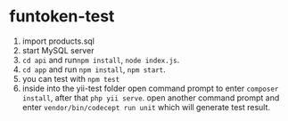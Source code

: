 # funtoken-test

1. import products.sql
2. start MySQL server
3. `cd api` and run`npm install`, `node index.js`.
4. `cd app` and run `npm install`, `npm start`.
5. you can test with `npm test`
6. inside into the yii-test folder open command prompt to enter `composer install`, after that `php yii serve`.
   open another command prompt and enter `vendor/bin/codecept run unit` which will generate test result.
